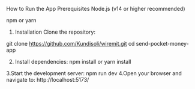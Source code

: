 How to Run the App
Prerequisites
Node.js (v14 or higher recommended)

npm or yarn

1. Installation
Clone the repository:

git clone https://github.com/Kundisoli/wiremit.git
cd send-pocket-money-app

2. Install dependencies:
npm install or yarn install

3.Start the development server:
npm run dev
4.Open your browser and navigate to:
http://localhost:5173/


